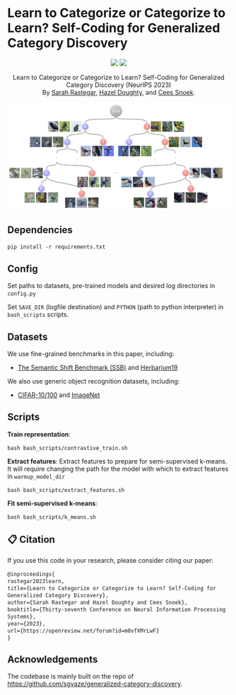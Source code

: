 # Learn to Categorize or Categorize to Learn? Self-Coding for Generalized Category Discovery


<p align="center">
    <a href="https://openreview.net/forum?id=m0vfXMrLwF&noteId=m0vfXMrLwF"><img src="https://img.shields.io/badge/-NeurIPS%2023-blue"></a>
    <a href="https://arxiv.org/abs/2310.19776"><img src="https://img.shields.io/badge/arXiv-2310.19776-red"></a>
</p>
<p align="center">
	Learn to Categorize or Categorize to Learn? Self-Coding for Generalized Category Discovery (NeurIPS 2023)<br>
  By
  <a href="https://sarahrastegar.github.io/">Sarah Rastegar</a>, 
  <a href="https://hazeldoughty.github.io/">Hazel Doughty</a>, and 
  <a href="https://www.ceessnoek.info/">Cees Snoek</a>.
</p>

![image](assets/tree.png)




## Dependencies

```
pip install -r requirements.txt
```

## Config

Set paths to datasets, pre-trained models and desired log directories in ```config.py```

Set ```SAVE_DIR``` (logfile destination) and ```PYTHON``` (path to python interpreter) in ```bash_scripts``` scripts.

## Datasets

We use fine-grained benchmarks in this paper, including:                                                                                                                    
                                                                                                                                                                  
* [The Semantic Shift Benchmark (SSB)](https://github.com/sgvaze/osr_closed_set_all_you_need#ssb) and [Herbarium19](https://www.kaggle.com/c/herbarium-2019-fgvc6)

We also use generic object recognition datasets, including:

* [CIFAR-10/100](https://pytorch.org/vision/stable/datasets.html) and [ImageNet](https://image-net.org/download.php)


## Scripts

**Train representation**:

```
bash bash_scripts/contrastive_train.sh
```

**Extract features**: Extract features to prepare for semi-supervised k-means. 
It will require changing the path for the model with which to extract features in ```warmup_model_dir```

```
bash bash_scripts/extract_features.sh
```

**Fit semi-supervised k-means**:

```
bash bash_scripts/k_means.sh
```


## <a name="cite"/> :clipboard: Citation

If you use this code in your research, please consider citing our paper:

```
@inproceedings{
rastegar2023learn,
title={Learn to Categorize or Categorize to Learn? Self-Coding for Generalized Category Discovery},
author={Sarah Rastegar and Hazel Doughty and Cees Snoek},
booktitle={Thirty-seventh Conference on Neural Information Processing Systems},
year={2023},
url={https://openreview.net/forum?id=m0vfXMrLwF}
}
```

## Acknowledgements

The codebase is mainly built on the repo of https://github.com/sgvaze/generalized-category-discovery.
